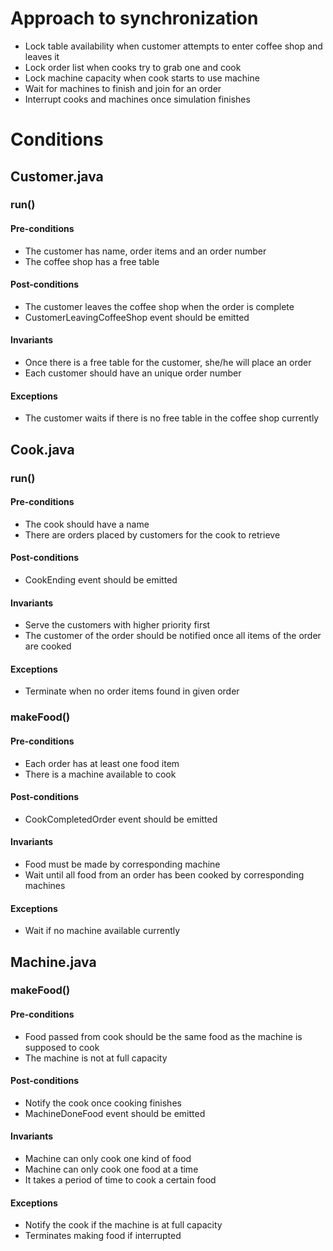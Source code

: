 # Approach to synchronization
* Lock table availability when customer attempts to enter coffee shop and leaves it
* Lock order list when cooks try to grab one and cook
* Lock machine capacity when cook starts to use machine
* Wait for machines to finish and join for an order
* Interrupt cooks and machines once simulation finishes

# Conditions
## Customer.java
### run()
#### Pre-conditions
* The customer has name, order items and an order number
* The coffee shop has a free table
#### Post-conditions
* The customer leaves the coffee shop when the order is complete
* CustomerLeavingCoffeeShop event should be emitted
#### Invariants
* Once there is a free table for the customer, she/he will place an order
* Each customer should have an unique order number
#### Exceptions
* The customer waits if there is no free table in the coffee shop currently

## Cook.java
### run()
#### Pre-conditions
* The cook should have a name
* There are orders placed by customers for the cook to retrieve
#### Post-conditions
* CookEnding event should be emitted
#### Invariants
* Serve the customers with higher priority first
* The customer of the order should be notified once all items of the order are cooked
#### Exceptions
* Terminate when no order items found in given order

### makeFood()
#### Pre-conditions
* Each order has at least one food item
* There is a machine available to cook
#### Post-conditions
* CookCompletedOrder event should be emitted
#### Invariants
* Food must be made by corresponding machine
* Wait until all food from an order has been cooked by corresponding machines
#### Exceptions
* Wait if no machine available currently

## Machine.java
### makeFood()
#### Pre-conditions
* Food passed from cook should be the same food as the machine is supposed to cook
* The machine is not at full capacity
#### Post-conditions
* Notify the cook once cooking finishes
* MachineDoneFood event should be emitted
#### Invariants
* Machine can only cook one kind of food
* Machine can only cook one food at a time
* It takes a period of time to cook a certain food
#### Exceptions
* Notify the cook if the machine is at full capacity
* Terminates making food if interrupted